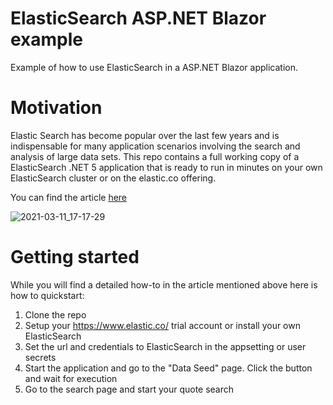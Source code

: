 # ElasticSearch ASP.NET Blazor example
Example of how to use ElasticSearch in a ASP.NET Blazor application. 

# Motivation

Elastic Search has become  popular over the last few years and is indispensable for many application scenarios involving the search and analysis of large data sets. This repo contains a full working copy of a ElasticSearch .NET 5 application that is ready to run in minutes on your own ElasticSearch cluster or on the elastic.co offering.

You can find the article [here](https://alexbierhaus.medium.com/elasticsearch-in-asp-net-blazor-e591f75d90cf)

![2021-03-11_17-17-29](https://user-images.githubusercontent.com/18400458/110818635-bdb9c480-828d-11eb-909e-13ea1d8aeb25.gif)

# Getting started
While you will find a detailed how-to in the article mentioned above here is how to quickstart:
1. Clone the repo
2. Setup your https://www.elastic.co/ trial account or install your own ElasticSearch
3. Set the url and credentials to ElasticSearch in the appsetting or user secrets
4. Start the application and go to the "Data Seed" page. Click the button and wait for execution
5. Go to the search page and start your quote search
